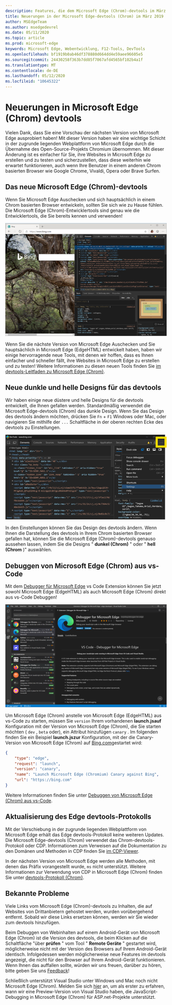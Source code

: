 ```yaml
---
description: Features, die dem Microsoft Edge (Chrom)-devtools im März 2019 hinzugefügt wurden
title: Neuerungen in der Microsoft Edge-devtools (Chrom) im März 2019
author: MSEdgeTeam
ms.author: msedgedevrel
ms.date: 05/11/2020
ms.topic: article
ms.prod: microsoft-edge
keywords: Microsoft Edge, Webentwicklung, F12-Tools, DevTools
ms.openlocfilehash: bf1919b0ab46df378880d664dd4e59aee96605e5
ms.sourcegitcommit: 24430258f363b7dd85f7067afd4565bf102b4a1f
ms.translationtype: MT
ms.contentlocale: de-DE
ms.lasthandoff: 05/12/2020
ms.locfileid: "10645322"
---
```

# Neuerungen in Microsoft Edge (Chrom) devtools

Vielen Dank, dass Sie eine Vorschau der nächsten Version von Microsoft Edge ausprobiert haben! Mit dieser Version haben wir eine wichtige Schicht in der zugrunde liegenden Webplattform von Microsoft Edge durch die Übernahme des Open-Source-Projekts Chromium übernommen. Mit dieser Änderung ist es einfacher für Sie, ihre Websites in Microsoft Edge zu erstellen und zu testen und sicherzustellen, dass diese weiterhin wie erwartet funktionieren, auch wenn Ihre Benutzer in einem anderen Chrom basierten Browser wie Google Chrome, Vivaldi, Opera oder Brave Surfen.

## Das neue Microsoft Edge (Chrom)-devtools

Wenn Sie Microsoft Edge Auschecken und sich hauptsächlich in einem Chrom basierten Browser entwickeln, sollten Sie sich wie zu Hause fühlen. Die Microsoft Edge (Chrom)-Entwicklertools sind genau wie die Entwicklertools, die Sie bereits kennen und verwenden!

![Microsoft Edge (Chrom) devtools](./media/devtools.png)

Wenn Sie die nächste Version von Microsoft Edge Auschecken und Sie hauptsächlich in Microsoft Edge (EdgeHTML) entwickelt haben, haben wir einige hervorragende neue Tools, mit denen wir hoffen, dass es Ihnen einfacher und schneller fällt, ihre Websites in Microsoft Edge zu erstellen und zu testen! Weitere Informationen zu diesen neuen Tools finden Sie [im devtools-Leitfaden zu Microsoft Edge (Chrom)](../devtools-guide-chromium.md).

## Neue dunkle und helle Designs für das devtools

Wir haben einige neue düstere und helle Designs für die devtools entwickelt, die Ihnen gefallen werden. Standardmäßig verwendet die Microsoft Edge-devtools (Chrom) das dunkle Design. Wenn Sie das Design des devtools ändern möchten, drücken Sie `Fn`  +  `F1` Windows oder Mac, oder navigieren Sie mithilfe der `...` Schaltfläche in der oberen rechten Ecke des devtools zu Einstellungen.

![Hauptmenü von Microsoft Edge (Chrom) devtools](./media/devtools-main-menu.png)

In den Einstellungen können Sie das Design des devtools ändern. Wenn Ihnen die Darstellung des devtools in Ihrem Chrom basierten Browser gefallen hat, können Sie die Microsoft Edge (Chrom)-devtools genauso aussehen lassen, indem Sie die Designs " **dunkel (Chrom)** " oder " **hell (Chrom** )" auswählen. 

## Debuggen von Microsoft Edge (Chrom) aus vs-Code

Mit dem [Debugger für Microsoft Edge](https://marketplace.visualstudio.com/items?itemName=msjsdiag.debugger-for-edge) vs Code Extension können Sie jetzt sowohl Microsoft Edge (EdgeHTML) als auch Microsoft Edge (Chrom) direkt aus vs-Code Debuggen!

![Debugger für Edge-vs-Code Erweiterung](./media/vscode-debugger.png)

Um Microsoft Edge (Chrom) anstelle von Microsoft Edge (EdgeHTML) aus vs-Code zu starten, müssen Sie `version` Ihrem vorhandenen **launch.jsauf** Konfiguration mit der Version von Microsoft Edge (Chrom), die Sie starten möchten ( `dev` , `beta` oder), ein Attribut hinzufügen `canary` . Im folgenden finden Sie ein Beispiel **launch.jszur** Konfiguration, mit der die Canary-Version von Microsoft Edge (Chrom) auf [Bing.com](https://www.bing.com/)gestartet wird:

```json
{
    "type": "edge",
    "request": "launch",
    "version": "canary",
    "name": "Launch Microsoft Edge (Chromium) Canary against Bing",
    "url": "https://bing.com"
}
```

Weitere Informationen finden Sie unter [Debuggen von Microsoft Edge (Chrom) aus vs-Code](../visual-studio-code/debugger-for-edge.md).

## Aktualisierung des Edge devtools-Protokolls

Mit der Verschiebung in der zugrunde liegenden Webplattform von Microsoft Edge erhält das Edge devtools-Protokoll keine weiteren Updates. Die Microsoft Edge-devtools (Chrom) verwendet das Chrom-devtools-Protokoll oder CDP. Informationen zum Verweisen auf die Dokumentation zu den Domänen und Methoden in CDP finden Sie [im CDP-Viewer](https://chromedevtools.github.io/devtools-protocol/tot/Accessibility).

In der nächsten Version von Microsoft Edge werden alle Methoden, mit denen das Präfix vorangestellt wurde, `ms` nicht unterstützt. Weitere Informationen zur Verwendung von CDP in Microsoft Edge (Chrom) finden Sie unter [devtools-Protokoll (Chrom)](../devtools-protocol-chromium.md).

## Bekannte Probleme

Viele Links vom Microsoft Edge (Chrom)-devtools zu Inhalten, die auf Websites von Drittanbietern gehostet werden, wurden vorübergehend entfernt. Sobald wir diese Links ersetzen können, werden wir Sie wieder zum devtools hinzufügen.


Beim Debuggen von Webinhalten auf einem Android-Gerät von Microsoft Edge (Chrom) ist die Version des devtools, die beim Klicken auf die Schaltfläche "über **prüfen** " vom Tool " **Remote Geräte** " gestartet wird, möglicherweise nicht mit der Version des Browsers auf Ihrem Android-Gerät identisch. Infolgedessen werden möglicherweise neue Features im devtools angezeigt, die nicht für den Browser auf Ihrem Android-Gerät funktionieren. Wenn Ihnen das auffallen sollte, würden wir uns freuen, darüber zu hören, bitte geben Sie uns [Feedback](../devtools-guide-chromium.md#getting-in-touch-with-the-microsoft-edge-devtools-team)!

Schließlich unterstützt Visual Studio unter Windows und Mac noch nicht Microsoft Edge (Chrom). Melden Sie sich [hier](https://visualstudio.microsoft.com/vs/preview/) an, um als erster zu erfahren, wann wir eine Preview-Version von Visual Studio haben, die JavaScript-Debugging in Microsoft Edge (Chrom) für ASP.net-Projekte unterstützt.  
